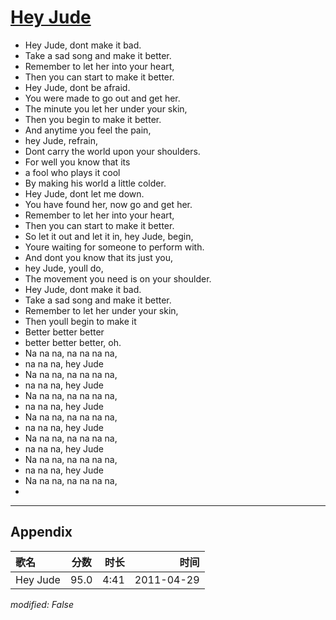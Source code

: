 # [Hey Jude](https://music.163.com/song?id=27904291)

* Hey Jude, dont make it bad.
* Take a sad song and make it better.
* Remember to let her into your heart,
* Then you can start to make it better.
* Hey Jude, dont be afraid.
* You were made to go out and get her.
* The minute you let her under your skin,
* Then you begin to make it better.
* And anytime you feel the pain,
* hey Jude, refrain,
* Dont carry the world upon your shoulders.
* For well you know that its
* a fool who plays it cool
* By making his world a little colder.
* Hey Jude, dont let me down.
* You have found her, now go and get her.
* Remember to let her into your heart,
* Then you can start to make it better.
* So let it out and let it in, hey Jude, begin,
* Youre waiting for someone to perform with.
* And dont you know that its just you,
* hey Jude, youll do,
* The movement you need is on your shoulder.
* Hey Jude, dont make it bad.
* Take a sad song and make it better.
* Remember to let her under your skin,
* Then youll begin to make it
* Better better better
* better better better, oh.
* Na na na, na na na na,
* na na na, hey Jude
* Na na na, na na na na,
* na na na, hey Jude
* Na na na, na na na na,
* na na na, hey Jude
* Na na na, na na na na,
* na na na, hey Jude
* Na na na, na na na na,
* na na na, hey Jude
* Na na na, na na na na,
* na na na, hey Jude
* Na na na, na na na na,
* 


---

## Appendix

|歌名|分数|时长|时间|
|:---|:---:|---:|---:|
|Hey Jude|95.0|4:41|2011-04-29

*modified: False*